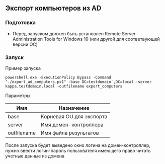 ## Экспорт компьютеров из AD

### Подготовка

- Перед запуском должен быть установлен Remote Server Administration Tools for Windows 10 (или другой для соответвующей версии ОС)


### Запуск

Пример запуска
```
powershell.exe -ExecutionPolicy Bypass -Command "./export_ad_computers.ps1" -base DC=testdomain`,DC=local -server kappa.testdomain.local -outfilename export_computers

```
Параметры:

| Имя         | Назначение                                      |
|-------------|-------------------------------------------------|
| base        | Корневая OU для экспорта                        |
| server      | Имя домен-контроллера                           |
| outfilename | Имя файла результатов                           |

После запуска будет выведено окно логина на домен-контроллер, нужно ввести логин-пароль пользователя имеющего право читать учетные данные из домена
